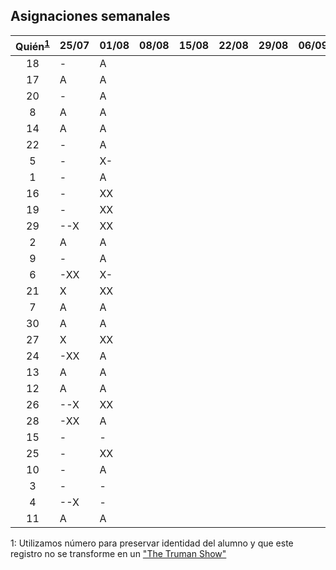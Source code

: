 ## Asignaciones semanales

| Quién<sup>[1](#who)</sup>| 25/07 | 01/08 | 08/08 | 15/08 | 22/08 | 29/08 | 06/09 | 13/09 | 20/09 | 27/09 | 03/10 | 10/10 |
| :----------------------: | ----- | ----- | ----- | ----- | ----- | ----- | ----- | ----- | ----- | ----- | ----- | ----- |
| 18                       |  -    |  A    |       |       |       |       |       |       |       |       |       |       |
| 17                       |  A    |  A    |       |       |       |       |       |       |       |       |       |       |
| 20                       |  -    |  A    |       |       |       |       |       |       |       |       |       |       |
| 8                        |  A    |  A    |       |       |       |       |       |       |       |       |       |       |
| 14                       |  A    |  A    |       |       |       |       |       |       |       |       |       |       |
| 22                       |  -    |  A    |       |       |       |       |       |       |       |       |       |       |
| 5                        |  -    |  X-   |       |       |       |       |       |       |       |       |       |       |
| 1                        |  -    |  A    |       |       |       |       |       |       |       |       |       |       |
| 16                       |  -    |  XX   |       |       |       |       |       |       |       |       |       |       |
| 19                       |  -    |  XX   |       |       |       |       |       |       |       |       |       |       |
| 29                       |  --X  |  XX   |       |       |       |       |       |       |       |       |       |       |
| 2                        |  A    |  A    |       |       |       |       |       |       |       |       |       |       |
| 9                        |  -    |  A    |       |       |       |       |       |       |       |       |       |       |
| 6                        |  -XX  |  X-   |       |       |       |       |       |       |       |       |       |       |
| 21                       |   X   |  XX   |       |       |       |       |       |       |       |       |       |       |
| 7                        |   A   |  A    |       |       |       |       |       |       |       |       |       |       |
| 30                       |   A   |  A    |       |       |       |       |       |       |       |       |       |       |
| 27                       |   X   |  XX   |       |       |       |       |       |       |       |       |       |       |
| 24                       |  -XX  |  A    |       |       |       |       |       |       |       |       |       |       |
| 13                       |   A   |  A    |       |       |       |       |       |       |       |       |       |       |
| 12                       |   A   |  A    |       |       |       |       |       |       |       |       |       |       |
| 26                       |  --X  |  XX   |       |       |       |       |       |       |       |       |       |       |
| 28                       |  -XX  |  A    |       |       |       |       |       |       |       |       |       |       |
| 15                       |   -   |  -    |       |       |       |       |       |       |       |       |       |       |
| 25                       |   -   |  XX   |       |       |       |       |       |       |       |       |       |       |
| 10                       |   -   |  A    |       |       |       |       |       |       |       |       |       |       |
| 3                        |   -   |  -    |       |       |       |       |       |       |       |       |       |       |
| 4                        | --X   |  -    |       |       |       |       |       |       |       |       |       |       |
| 11                       |   A   |  A    |       |       |       |       |       |       |       |       |       |       |

<a name="who">1</a>: Utilizamos número para preservar identidad del alumno y que este registro no se transforme en un ["The Truman Show"](http://www.imdb.com/title/tt0120382/)
